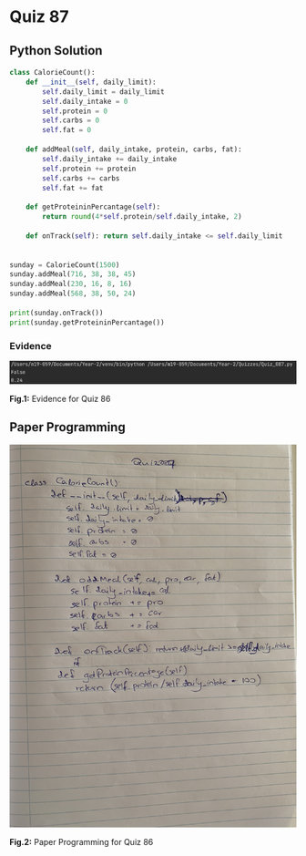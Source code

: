 # Quiz 87

## Python Solution 
```.py
class CalorieCount():
    def __init__(self, daily_limit):
        self.daily_limit = daily_limit
        self.daily_intake = 0
        self.protein = 0
        self.carbs = 0
        self.fat = 0

    def addMeal(self, daily_intake, protein, carbs, fat):
        self.daily_intake += daily_intake
        self.protein += protein
        self.carbs += carbs
        self.fat += fat

    def getProteininPercantage(self):
        return round(4*self.protein/self.daily_intake, 2)

    def onTrack(self): return self.daily_intake <= self.daily_limit


sunday = CalorieCount(1500)
sunday.addMeal(716, 38, 38, 45)
sunday.addMeal(230, 16, 8, 16)
sunday.addMeal(568, 38, 50, 24)

print(sunday.onTrack())
print(sunday.getProteininPercantage())
```

### Evidence
![](/Assets/Quiz_087_evidence.png)

**Fig.1:** Evidence for Quiz 86

## Paper Programming
![](/Assets/Quiz_087_papercode.jpeg)

**Fig.2:** Paper Programming for Quiz 86